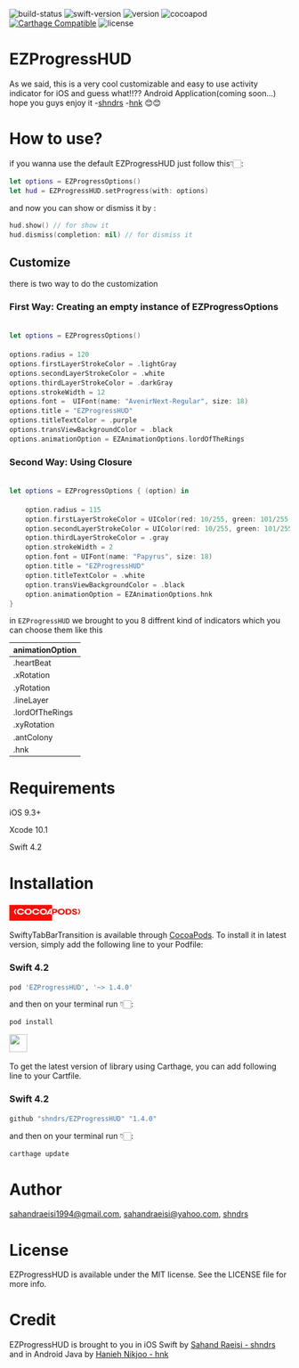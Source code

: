 ![build-status](https://travis-ci.org/shndrs/EZProgressHUD.svg?branch=master)
![swift-version](https://img.shields.io/badge/Swift-4.2-blueviolet.svg)
![version](https://img.shields.io/cocoapods/v/EZProgressHUD.svg)
![cocoapod](https://img.shields.io/badge/Cocoapods-compatible-4BC51D.svg)
[![Carthage Compatible](https://img.shields.io/badge/Carthage-compatible-4BC51D.svg?style=flat)](https://github.com/Carthage/Carthage)
![license](https://img.shields.io/github/license/shndrs/EZProgressHUD.svg)

# EZProgressHUD
As we said, this is a very cool customizable and easy to use activity indicator for iOS and guess what!!?? Android Application(coming soon...) hope you guys enjoy it -[shndrs](https://github.com/shndrs) -[hnk](https://github.com/HaniehNikjoo) 😊😊

How to use?
=======
if you wanna use the default EZProgressHUD just follow this👇🏻:
```Swift
let options = EZProgressOptions()
let hud = EZProgressHUD.setProgress(with: options)        
``` 
and now you can show or dismiss it by :

```Swift
hud.show() // for show it
hud.dismiss(completion: nil) // for dismiss it
```

## Customize

there is two way to do the customization

### First Way: Creating an empty instance of EZProgressOptions

```Swift

let options = EZProgressOptions()

options.radius = 120
options.firstLayerStrokeColor = .lightGray
options.secondLayerStrokeColor = .white
options.thirdLayerStrokeColor = .darkGray
options.strokeWidth = 12
options.font =  UIFont(name: "AvenirNext-Regular", size: 18)
options.title = "EZProgressHUD"
options.titleTextColor = .purple
options.transViewBackgroundColor = .black
options.animationOption = EZAnimationOptions.lordOfTheRings

```

### Second Way: Using Closure

```Swift

let options = EZProgressOptions { (option) in

    option.radius = 115
    option.firstLayerStrokeColor = UIColor(red: 10/255, green: 101/255, blue: 171/255, alpha: 1.0)
    option.secondLayerStrokeColor = UIColor(red: 10/255, green: 101/255, blue: 171/255, alpha: 1.0)
    option.thirdLayerStrokeColor = .gray
    option.strokeWidth = 2
    option.font = UIFont(name: "Papyrus", size: 18)
    option.title = "EZProgressHUD"
    option.titleTextColor = .white
    option.transViewBackgroundColor = .black
    option.animationOption = EZAnimationOptions.hnk
}

```

in `EZProgressHUD` we brought to you 8 diffrent kind of indicators which you can choose them like this

| animationOption  | 
| ------------- |     
| .heartBeat   |
| .xRotation  |
| .yRotation  |
| .lineLayer  |
| .lordOfTheRings  |
| .xyRotation  |
| .antColony  |
| .hnk  |

Requirements
=======

<p>iOS 9.3+</p>
<p>Xcode 10.1</p>  
<p>Swift 4.2</p>

Installation
=======

 <img src="https://raw.githubusercontent.com/CocoaPods/shared_resources/master/img/CocoaPods-Logo-Highlight.png" width="128px" height="32px" />

SwiftyTabBarTransition is available through [CocoaPods](https://cocoapods.org/pods/SwiftyTabBarTransition). To install
it in latest version, simply add the following line to your Podfile:

### Swift 4.2

```ruby
pod 'EZProgressHUD', '~> 1.4.0'
```
and then on your terminal run 👇🏻:
```bash
pod install
```
<img src="https://raw.githubusercontent.com/Carthage/Carthage/master/Logo/PNG/colored.png" width="32px" height="32px" />


To get the latest version of library using Carthage, you can add following line to your Cartfile.

### Swift 4.2

```bash
github "shndrs/EZProgressHUD" "1.4.0"
```
and then on your terminal run 👇🏻:
```bash
carthage update
```
Author
=======
sahandraeisi1994@gmail.com, sahandraeisi@yahoo.com, [shndrs](https://linkedin.com/in/shndrs)

License
=======
EZProgressHUD is available under the MIT license. See the LICENSE file for more info.

Credit
=======
EZProgressHUD is brought to you in iOS Swift by [Sahand Raeisi - shndrs](https://github.com/shndrs) and in Android Java by [Hanieh Nikjoo - hnk](https://github.com/HaniehNikjoo)
